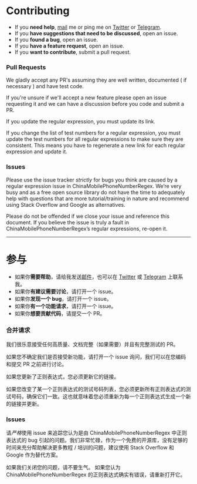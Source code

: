 # Contributing

- If you **need help**, [mail] me or ping me on [Twitter] or [Telegram].
- If you **have suggestions that need to be discussed**, open an issue.
- If you **found a bug**, open an issue.
- If you **have a feature request**, open an issue.
- If you **want to contribute**, submit a pull request.

### Pull Requests

We gladly accept any PR's assuming they are well written, documented ( if necessary ) and have test code. 

If you're unsure if we'll accept a new feature please open an issue requesting it and we can have a discussion before you code and submit a PR.

If you update the regular expression, you must update its link.

If you change the list of test numbers for a regular expression, you must update the test numbers for all regular expressions to make sure they are consistent. This means you have to regenerate a new link for each regular expression and update it.

### Issues

Please use the issue tracker *strictly* for bugs you think are caused by a regular expression issue in ChinaMobilePhoneNumberRegex. We’re very busy and as a free open source library do not have the time to adequately help with questions that are more tutorial/training in nature and recommend using Stack Overflow and Google as alternatives.

Please do not be offended if we close your issue and reference this document. If you believe the issue is truly a fault in ChinaMobilePhoneNumberRegex’s regular expressions, re-open it.


---

# 参与

- 如果你**需要帮助**，请给我发送[邮件][mail]，也可以在 [Twitter] 或 [Telegram] 上联系我。
- 如果你**有建议需要讨论**，请打开一个 issue。
- 如果你**发现一个 bug**，请打开一个 issue。
- 如果你**有一个功能请求**，请打开一个 issue。
- 如果你**想要贡献代码**，请提交一个 PR。

### 合并请求

我们很乐意接受任何高质量、文档完整（如果需要）并且有完整测试的 PR。

如果您不确定我们是否接受新功能，请打开一个 issue 询问，我们可以在您编码和提交 PR 之前进行讨论。

如果您更新了正则表达式，您必须更新它的链接。

如果您改变了某一个正则表达式的测试号码列表，您必须更新所有正则表达式的测试号码，确保它们一致。这也就意味着您必须重新为每一个正则表达式生成一个新的链接并更新。

### Issues

请*严格*使用 issue 来追踪您认为是由 ChinaMobilePhoneNumberRegex 中正则表达式的 bug 引起的问题。我们非常忙碌，作为一个免费的开源库，没有足够的时间来充分帮助解决更多教程 / 培训的问题，建议使用 Stack Overflow 和 Google 作为替代方案。

如果我们关闭您的问题，请不要生气。 如果您认为 ChinaMobilePhoneNumberRegex 的正则表达式确实有错误，请重新打开它。


[mail]: mailto:vincentxueios@gmail.com
[Twitter]: https://twitter.com/SuetFungSit
[Telegram]: https://telegram.me/VincentXue

